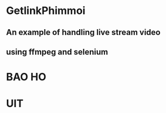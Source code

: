 # GetlinkPhimmoi
## An example of handling live stream video 
##     using ffmpeg and selenium
# BAO HO
# UIT
